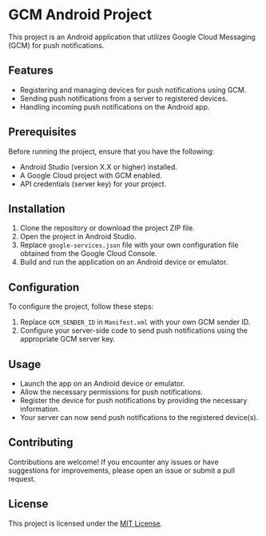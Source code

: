 
# GCM Android Project

This project is an Android application that utilizes Google Cloud Messaging (GCM) for push notifications.

## Features

- Registering and managing devices for push notifications using GCM.
- Sending push notifications from a server to registered devices.
- Handling incoming push notifications on the Android app.

## Prerequisites

Before running the project, ensure that you have the following:

- Android Studio (version X.X or higher) installed.
- A Google Cloud project with GCM enabled.
- API credentials (server key) for your project.

## Installation

1. Clone the repository or download the project ZIP file.
2. Open the project in Android Studio.
3. Replace `google-services.json` file with your own configuration file obtained from the Google Cloud Console.
4. Build and run the application on an Android device or emulator.

## Configuration

To configure the project, follow these steps:

1. Replace `GCM_SENDER_ID` in `Manifest.xml` with your own GCM sender ID.
2. Configure your server-side code to send push notifications using the appropriate GCM server key.

## Usage

- Launch the app on an Android device or emulator.
- Allow the necessary permissions for push notifications.
- Register the device for push notifications by providing the necessary information.
- Your server can now send push notifications to the registered device(s).

## Contributing

Contributions are welcome! If you encounter any issues or have suggestions for improvements, please open an issue or submit a pull request.

## License

This project is licensed under the [MIT License](LICENSE).

